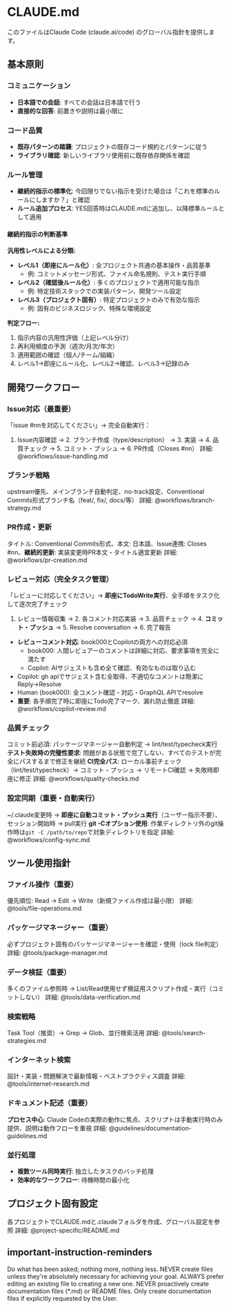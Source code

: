 # CLAUDE.md

このファイルはClaude Code (claude.ai/code) のグローバル指針を提供します。

## 基本原則

### コミュニケーション
- **日本語での会話**: すべての会話は日本語で行う
- **直接的な回答**: 前置きや説明は最小限に

### コード品質
- **既存パターンの踏襲**: プロジェクトの既存コード規約とパターンに従う
- **ライブラリ確認**: 新しいライブラリ使用前に既存依存関係を確認

### ルール管理
- **継続的指示の標準化**: 今回限りでない指示を受けた場合は「これを標準のルールにしますか？」と確認
- **ルール追加プロセス**: YES回答時はCLAUDE.mdに追加し、以降標準ルールとして適用

#### 継続的指示の判断基準

**汎用性レベルによる分類:**
- **レベル1（即座にルール化）**: 全プロジェクト共通の基本操作・品質基準
  - 例: コミットメッセージ形式、ファイル命名規則、テスト実行手順
- **レベル2（確認後ルール化）**: 多くのプロジェクトで適用可能な指示
  - 例: 特定技術スタックでの実装パターン、開発ツール設定
- **レベル3（プロジェクト固有）**: 特定プロジェクトのみで有効な指示
  - 例: 固有のビジネスロジック、特殊な環境設定

**判定フロー:**
1. 指示内容の汎用性評価（上記レベル分け）
2. 再利用頻度の予測（週次/月次/年次）
3. 適用範囲の確認（個人/チーム/組織）
4. レベル1→即座にルール化、レベル2→確認、レベル3→記録のみ

## 開発ワークフロー

### Issue対応（最重要）
「issue #nnを対応してください」→ 完全自動実行：
1. Issue内容確認 → 2. ブランチ作成（type/description） → 3. 実装 → 4. 品質チェック → 5. コミット・プッシュ → 6. PR作成（Closes #nn）
詳細: @workflows/issue-handling.md

### ブランチ戦略
upstream優先、メインブランチ自動判定、no-track設定、Conventional Commits形式ブランチ名（feat/, fix/, docs/等）
詳細: @workflows/branch-strategy.md

### PR作成・更新
タイトル: Conventional Commits形式、本文: 日本語、Issue連携: Closes #nn、**継続的更新**: 実装変更時PR本文・タイトル適宜更新
詳細: @workflows/pr-creation.md

### レビュー対応（完全タスク管理）
「レビューに対応してください」→ **即座にTodoWrite実行**、全手順をタスク化して逐次完了チェック
1. レビュー情報収集 → 2. 各コメント対応実装 → 3. 品質チェック → 4. **コミット・プッシュ** → 5. Resolve conversation → 6. 完了報告
- **レビューコメント対応**: book000とCopilotの両方への対応必須
  - book000: 人間レビュアーのコメントは詳細に対応、要求事項を完全に満たす
  - Copilot: AIサジェストも含め全て確認、有効なものは取り込む
- Copilot: gh apiでサジェスト含む全取得、不適切なコメントは簡潔にReply→Resolve
- Human (book000): 全コメント確認・対応・GraphQL APIでresolve
- **重要**: 各手順完了時に即座にTodo完了マーク、漏れ防止徹底
詳細: @workflows/copilot-review.md

### 品質チェック
コミット前必須: パッケージマネージャー自動判定 → lint/test/typecheck実行
**テスト失敗時の完璧性要求**: 問題がある状態で完了しない、すべてのテストが完全にパスするまで修正を継続
**CI完全パス**: ローカル事前チェック（lint/test/typecheck）→ コミット・プッシュ → リモートCI確認 → 失敗時即座に修正
詳細: @workflows/quality-checks.md

### 設定同期（重要・自動実行）
~/.claude変更時 → **即座に自動コミット・プッシュ実行**（ユーザー指示不要）、セッション開始時 → pull実行
**git -Cオプション使用**: 作業ディレクトリ外のgit操作時は`git -C /path/to/repo`で対象ディレクトリを指定
詳細: @workflows/config-sync.md

## ツール使用指針

### ファイル操作（重要）
優先順位: Read → Edit → Write（新規ファイル作成は最小限）
詳細: @tools/file-operations.md

### パッケージマネージャー（重要）
必ずプロジェクト固有のパッケージマネージャーを確認・使用（lock file判定）
詳細: @tools/package-manager.md

### データ検証（重要）
多くのファイル参照時 → List/Read使用せず検証用スクリプト作成・実行（コミットしない）
詳細: @tools/data-verification.md

### 検索戦略
Task Tool（推奨）→ Grep → Glob、並行検索活用
詳細: @tools/search-strategies.md

### インターネット検索
設計・実装・問題解決で最新情報・ベストプラクティス調査
詳細: @tools/internet-research.md

### ドキュメント記述（重要）
**プロセス中心**: Claude Codeの実際の動作に焦点、スクリプトは手動実行時のみ提供、説明は動作フローを重視
詳細: @guidelines/documentation-guidelines.md

### 並行処理
- **複数ツール同時実行**: 独立したタスクのバッチ処理
- **効率的なワークフロー**: 待機時間の最小化

## プロジェクト固有設定

各プロジェクトでCLAUDE.mdと.claudeフォルダを作成、グローバル設定を参照
詳細: @project-specific/README.md

## important-instruction-reminders

Do what has been asked; nothing more, nothing less.
NEVER create files unless they're absolutely necessary for achieving your goal.
ALWAYS prefer editing an existing file to creating a new one.
NEVER proactively create documentation files (*.md) or README files. Only create documentation files if explicitly requested by the User.